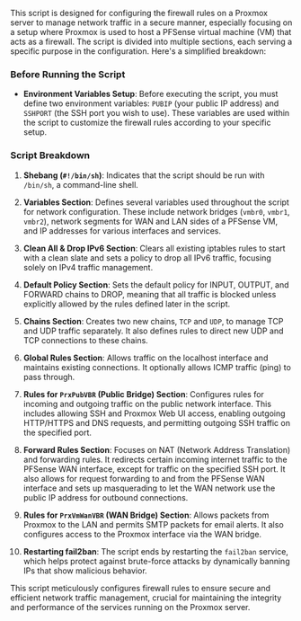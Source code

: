 This script is designed for configuring the firewall rules on a Proxmox server to manage network traffic in a secure manner, especially focusing on a setup where Proxmox is used to host a PFSense virtual machine (VM) that acts as a firewall. The script is divided into multiple sections, each serving a specific purpose in the configuration. Here's a simplified breakdown:

### Before Running the Script
- **Environment Variables Setup**: Before executing the script, you must define two environment variables: `PUBIP` (your public IP address) and `SSHPORT` (the SSH port you wish to use). These variables are used within the script to customize the firewall rules according to your specific setup.

### Script Breakdown
1. **Shebang (`#!/bin/sh`)**: Indicates that the script should be run with `/bin/sh`, a command-line shell.

2. **Variables Section**: Defines several variables used throughout the script for network configuration. These include network bridges (`vmbr0`, `vmbr1`, `vmbr2`), network segments for WAN and LAN sides of a PFSense VM, and IP addresses for various interfaces and services.

3. **Clean All & Drop IPv6 Section**: Clears all existing iptables rules to start with a clean slate and sets a policy to drop all IPv6 traffic, focusing solely on IPv4 traffic management.

4. **Default Policy Section**: Sets the default policy for INPUT, OUTPUT, and FORWARD chains to DROP, meaning that all traffic is blocked unless explicitly allowed by the rules defined later in the script.

5. **Chains Section**: Creates two new chains, `TCP` and `UDP`, to manage TCP and UDP traffic separately. It also defines rules to direct new UDP and TCP connections to these chains.

6. **Global Rules Section**: Allows traffic on the localhost interface and maintains existing connections. It optionally allows ICMP traffic (ping) to pass through.

7. **Rules for `PrxPubVBR` (Public Bridge) Section**: Configures rules for incoming and outgoing traffic on the public network interface. This includes allowing SSH and Proxmox Web UI access, enabling outgoing HTTP/HTTPS and DNS requests, and permitting outgoing SSH traffic on the specified port.

8. **Forward Rules Section**: Focuses on NAT (Network Address Translation) and forwarding rules. It redirects certain incoming internet traffic to the PFSense WAN interface, except for traffic on the specified SSH port. It also allows for request forwarding to and from the PFSense WAN interface and sets up masquerading to let the WAN network use the public IP address for outbound connections.

9. **Rules for `PrxVmWanVBR` (WAN Bridge) Section**: Allows packets from Proxmox to the LAN and permits SMTP packets for email alerts. It also configures access to the Proxmox interface via the WAN bridge.

10. **Restarting fail2ban**: The script ends by restarting the `fail2ban` service, which helps protect against brute-force attacks by dynamically banning IPs that show malicious behavior.

This script meticulously configures firewall rules to ensure secure and efficient network traffic management, crucial for maintaining the integrity and performance of the services running on the Proxmox server.
